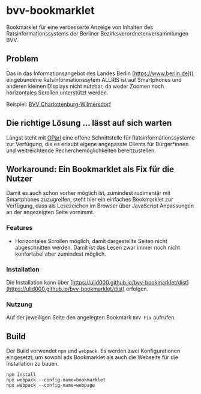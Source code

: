 # bvv-bookmarklet
Bookmarklet für eine verbesserte Anzeige von Inhalten des Ratsinformationssystems der Berliner Bezirksverordnetenversammlungen BVV.

## Problem
Das in das Informationsangebot des Landes Berlin [https://www.berlin.de]() eingebundene Ratsinformationssytem ALLRIS ist auf Smartphones und anderen kleinen Displays nicht nutzbar, da weder Zoomen noch horizontales Scrollen unterstützt werden.

Beispiel: [BVV Charlottenburg-Wilmersdorf](https://www.berlin.de/ba-charlottenburg-wilmersdorf/politik/bezirksverordnetenversammlung/online/si010.asp)

## Die richtige Lösung ... lässt auf sich warten
Längst steht mit [OParl](https://github.com/OParl) eine offene Schnittstelle für Ratsinformationssysteme zur Verfügung, die es erlaubt eigene angepasste Clients für Bürger*innen und weitreichtende Recherchemöglichkeiten bereitzustellen.   

## Workaround: Ein Bookmarklet als Fix für die Nutzer
Damit es auch schon vorher möglich ist, zumindest rudimentär mit Smartphones zuzugreifen, steht hier ein einfaches Bookmarklet zur Verfügung, dass als Lesezeichen im Browser über JavaScript Anpassungen an der angezeigten Seite vornimmt.

### Features
* Horizontales Scrollen möglich, damit dargestellte Seiten nicht abgeschnitten werden. Damit ist das Lesen zwar immer noch nicht konfortabel aber zumindest möglich.

### Installation

Die Installation kann über [https://ulid000.github.io/bvv-bookmarklet/dist](https://ulid000.github.io/bvv-bookmarklet/dist) erfolgen.

### Nutzung

Auf der jeweiligen Seite den angelegten Bookmark ```BVV Fix``` aufrufen.

## Build

Der Build verwendet ```npm``` und ```webpack```. Es werden zwei Konfigurationen eingesetzt, um sowohl ads Bookmarklet als auch die Webseite für die Installation zu bauen. 

```
npm install
npx webpack --config-name=bookmarklet
npx webpack --config-name=webpage
```
